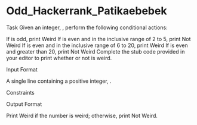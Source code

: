 # Odd_Hackerrank_Patikaebebek
Task
Given an integer, , perform the following conditional actions:

If  is odd, print Weird
If  is even and in the inclusive range of 2 to 5, print Not Weird
If  is even and in the inclusive range of 6 to 20, print Weird
If  is even and greater than 20, print Not Weird
Complete the stub code provided in your editor to print whether or not  is weird.

Input Format

A single line containing a positive integer, .

Constraints

Output Format

Print Weird if the number is weird; otherwise, print Not Weird.
